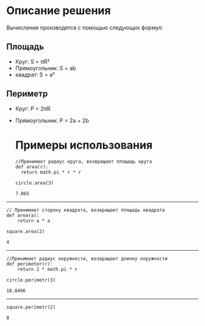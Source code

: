 # Описание решения
Вычисления производятся с помощью следующих формул:

## Площадь
- Круг: S = πR²
- Прямоугольник: S = ab
- квадрат: S = a²

## Периметр
- Круг: P = 2πR
- Прямоугольник: P = 2a + 2b

  # Примеры использования
  ```
  //Принимает радиус круга, возвращает площадь круга
  def area(r):
    return math.pi * r * r
  ```
  
  ```
  circle.area(3)
  ```
  ```
  7.065
  ```
---
```
// Принимает сторону квадрата, возвращает площадь квадрата
def area(a):
    return a * a
```
  ```
  square.area(2)
  ```
  ```
  4
  ```
---
```
//Принимает радиус окружности, возвращает длинну окружности
def perimeter(r):
    return 2 * math.pi * r
```
  ```
  circle.perimetr(3)
  ```
  ```
  18.8496
  ```
---
  ```
  square.perimetr(2)
  ```
  ```
  8
  ```
